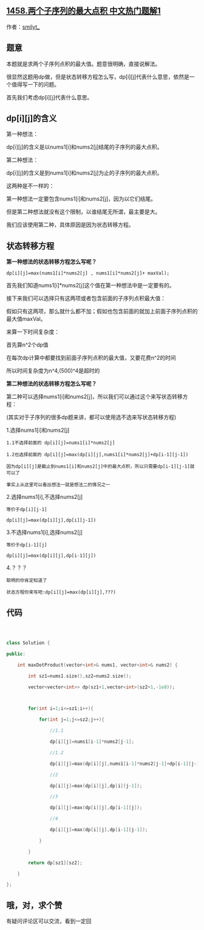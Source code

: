 ## [1458.两个子序列的最大点积 中文热门题解1](https://leetcode.cn/problems/max-dot-product-of-two-subsequences/solutions/100000/c-dong-tai-gui-hua-yi-dong-by-smilyt_)

作者：[smilyt_](https://leetcode.cn/u/smilyt_)

## 题意
本题就是求两个子序列点积的最大值。题意很明确，直接说解法。  
很显然这题用dp做，但是状态转移方程怎么写，dp[i][j]代表什么意思，依然是一个值得写一下的问题。

首先我们考虑dp[i][j]代表什么意思。
## dp[i][j]的含义
第一种想法：  
dp[i][j]的含义是以nums1[i]和nums2[j]结尾的子序列的最大点积。  
第二种想法：  
dp[i][j]的含义是到nums1[i]和nums2[j]为止的子序列的最大点积。  

这两种是不一样的：  
第一种想法一定要包含nums1[i]和nums2[j]，因为以它们结尾。  
但是第二种想法就没有这个限制，以谁结尾无所谓，最主要是大。  

我们应该使用第二种，具体原因是因为状态转移方程。  

## 状态转移方程
**第一种想法的状态转移方程怎么写呢？**  

    dp[i][j]=max(nums1[i]*nums2[j] , nums1[i]*nums2[j]+ maxVal);  

首先我们知道nums1[i]*nums2[j]这个值在第一种想法中是一定要有的。  
接下来我们可以选择只有这两项或者包含前面的子序列点积最大值：  
假如只有这两项，那么就什么都不加；假如也包含前面的就加上前面子序列点积的最大值maxVal。  

来算一下时间复杂度：  
首先算n^2个dp值  
在每次dp计算中都要找到前面子序列点积的最大值，又要花费n^2的时间  
所以时间复杂度为n^4,(500)^4是超时的  

**第二种想法的状态转移方程怎么写呢？**  
第二种可以选择nums1[i]和nums2[j]，所以我们可以通过这个来写状态转移方程：  
(其实对于子序列的很多dp题来讲，都可以使用选不选来写状态转移方程)    

1.选择nums1[i]和nums2[j]  

    1.1不选择前面的 dp[i][j]=nums1[i]*nums2[j]
    1.2也选择前面的 dp[i][j]=max(dp[i][j],nums1[i]*nums2[j]+dp[i-1][j-1])
    因为dp[i][j]是截止到nums1[i]和nums2[j]中的最大点积，所以只需要dp[i-1][j-1]就可以了  
    事实上从这里可以看出想法一就是想法二的情况之一

2.选择nums1[i],不选择nums2[j]  

    等价于dp[i][j-1]
    dp[i][j]=max(dp[i][j],dp[i][j-1])

3.不选择nums1[i],选择nums2[j]  

    等价于dp[i-1][j]
    dp[i][j]=max(dp[i][j],dp[i-1][j])

4.？？？

    聪明的你肯定知道了
    状态方程你来写吧:dp[i][j]=max(dp[i][j],???)

## 代码

```cpp

class Solution {
public:
    int maxDotProduct(vector<int>& nums1, vector<int>& nums2) {
        int sz1=nums1.size(),sz2=nums2.size();
        vector<vector<int>> dp(sz1+1,vector<int>(sz2+1,-1e8));

        for(int i=1;i<=sz1;i++){
            for(int j=1;j<=sz2;j++){
                //1.1
                dp[i][j]=nums1[i-1]*nums2[j-1];
                //1.2
                dp[i][j]=max(dp[i][j],nums1[i-1]*nums2[j-1]+dp[i-1][j-1]);
                //2
                dp[i][j]=max(dp[i][j],dp[i][j-1]);
                //3
                dp[i][j]=max(dp[i][j],dp[i-1][j]);
                //4
                dp[i][j]=max(dp[i][j],dp[i-1][j-1]);
            }
        }
        return dp[sz1][sz2];
    }
};
```

## 哦，对，求个赞
有疑问评论区可以交流，看到一定回
